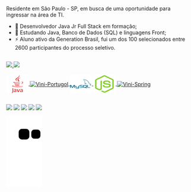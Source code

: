 Residente em São Paulo - SP, em busca de uma oportunidade para ingressar na área de TI.

- 🔭 Desenvolvedor Java Jr Full Stack em formação;
- 🌱 Estudando Java, Banco de Dados (SQL) e linguagens Front;
- ⚡ Aluno ativo da Generation Brasil, fui um dos 100 selecionados entre 2600 participantes do processo seletivo.
##

<div>
  <a href="https://github.com/marcusvinicius21">
  <img height="150em" src="https://github-readme-stats.vercel.app/api?username=marcusvinicius21&show_icons=true&theme=dracula&include_all_commits=true&count_private=true"/>
  <img height="150em" src="https://github-readme-stats.vercel.app/api/top-langs/?username=marcusvinicius21&layout=compact&langs_count=7&theme=dracula"/>
</div>
  
<div style="display: inline_block"><br>
  <img align="center" alt="Vini-Java" height="50" width="60" src="https://raw.githubusercontent.com/devicons/devicon/00f02ef57fb7601fd1ddcc2fe6fe670fef3ae3e4/icons/java/java-plain-wordmark.svg">
  <img align="center" alt="Vini-Portugol" height="50" width="60" src="https://imgur.com/la76BC2.png">
  <img align="center" alt="Vini-Mysql" height="50" width="60" src="https://raw.githubusercontent.com/devicons/devicon/00f02ef57fb7601fd1ddcc2fe6fe670fef3ae3e4/icons/mysql/mysql-plain-wordmark.svg">
  <img align="center" alt="Vini-JS" height="50" width="60" src="https://raw.githubusercontent.com/devicons/devicon/00f02ef57fb7601fd1ddcc2fe6fe670fef3ae3e4/icons/nodejs/nodejs-plain.svg">
   <img align="center" alt="Vini-Spring" height="45" width="55" src="https://seeklogo.com/images/S/spring-logo-9A2BC78AAF-seeklogo.com.png">
</div>

  
  ##
  
  <div> 
 <a href="https://discord.gg/JEyQ67GM" target="_blank"><img src="https://img.shields.io/badge/Discord-7289DA?style=for-the-badge&logo=discord&logoColor=white" target="_blank"></a>
 <a href="https://www.linkedin.com/in/marcus-vin%C3%ADcius-gomes-b9503371/" target="_blank"><img src="https://img.shields.io/badge/-LinkedIn-%230077B5?style=for-the-badge&logo=linkedin&logoColor=white" target="_blank"></a> 
 <a href="mailto:marcusgomes21@hotmail.com" target="_blank"><img src="https://img.shields.io/badge/Microsoft_Outlook-0078D4?style=for-the-badge&logo=microsoft-outlook&logoColor=white" target="_blank"></a>
 <a href="https://wa.me/5511958675891" target="_blank"><img src="https://img.shields.io/badge/WhatsApp-25D366?style=for-the-badge&logo=whatsapp&logoColor=white" target="_blank"></a>
 <a href="https://account.xbox.com/pt-br/profile?gamertag=ViniMadrugao" target="_blank"><img src="https://img.shields.io/badge/Xbox-107C10?style=for-the-badge&logo=xbox&logoColor=white" target="_blank"></a>
  </div>
  
  ![Snake animation](https://github.com/rafaballerini/rafaballerini/blob/output/github-contribution-grid-snake.svg)
 
